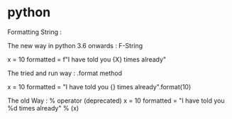 # python

Formatting String :

The new way in python 3.6 onwards : F-String

x = 10
formatted = f"I have told you {X} times already"

The tried and run way : .format method

x = 10
formatted = "I have told you {} times already".format(10)

The old Way : % operator (deprecated)
x = 10
formatted = "I have told you %d times already" % (x)
